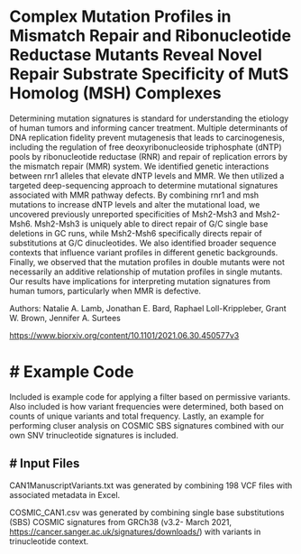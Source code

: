 # Complex Mutation Profiles in Mismatch Repair and Ribonucleotide Reductase Mutants Reveal Novel Repair Substrate Specificity of MutS Homolog (MSH) Complexes

Determining mutation signatures is standard for understanding the etiology of human tumors and informing cancer treatment. Multiple determinants of DNA replication fidelity prevent mutagenesis that leads to carcinogenesis, including the regulation of free deoxyribonucleoside triphosphate (dNTP) pools by ribonucleotide reductase (RNR) and repair of replication errors by the mismatch repair (MMR) system. We identified genetic interactions between rnr1 alleles that elevate dNTP levels and MMR.  We then utilized a targeted deep-sequencing approach to determine mutational signatures associated with MMR pathway defects. By combining rnr1 and msh mutations to increase dNTP levels and alter the mutational load, we uncovered previously unreported specificities of Msh2-Msh3 and Msh2-Msh6. Msh2-Msh3 is uniquely able to direct repair of G/C single base deletions in GC runs, while Msh2-Msh6 specifically directs repair of substitutions at G/C dinucleotides. We also identified broader sequence contexts that influence variant profiles in different genetic backgrounds. Finally, we observed that the mutation profiles in double mutants were not necessarily an additive relationship of mutation profiles in single mutants.  Our results have implications for interpreting mutation signatures from human tumors, particularly when MMR is defective. 

Authors: Natalie A. Lamb, Jonathan E. Bard, Raphael Loll-Krippleber, Grant W. Brown, Jennifer A. Surtees

https://www.biorxiv.org/content/10.1101/2021.06.30.450577v3

<h1># Example Code </h1>
Included is example code for applying a filter based on permissive variants. Also included is how variant frequencies were determined, both based on counts of unique variants and total frequency. Lastly, an example for performing cluser analysis on COSMIC SBS signatures combined with our own SNV trinucleotide signatures is included.

<h2># Input Files </h2>
CAN1ManuscriptVariants.txt was generated by combining 198 VCF files with associated metadata in Excel. 

COSMIC_CAN1.csv was generated by combining single base substitutions (SBS) COSMIC signatures from GRCh38 (v3.2- March 2021, https://cancer.sanger.ac.uk/signatures/downloads/) with variants in trinucleotide context.


